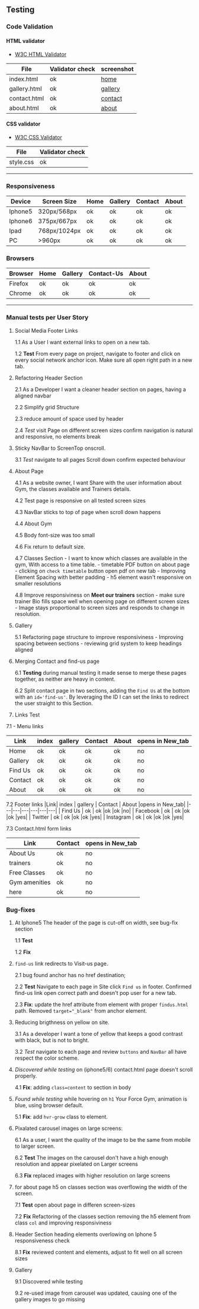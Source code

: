 ## Testing

### Code Validation

#### HTML validator
- [W3C HTML Validator](https://validator.w3.org/)

| File | Validator check  | screenshot| 
|---|---|---|
| index.html | ok | [home](https://github.com/diogo-pessoa/YourForceGym/blob/master/readme-files/testing/validator/home_validator.png)|
| gallery.html | ok | [gallery](https://github.com/diogo-pessoa/YourForceGym/blob/master/readme-files/testing/validator/gallery_validator.png)|
| contact.html |  ok | [contact](https://github.com/diogo-pessoa/YourForceGym/blob/master/readme-files/testing/validator/contact_validator.png)|
| about.html | ok | [about](https://github.com/diogo-pessoa/YourForceGym/blob/master/readme-files/testing/validator/about_validator.png)|


#### CSS validator

- [W3C CSS Validator](https://jigsaw.w3.org/css-validator/validator)
   
|File| Validator check|
|---|---|
| style.css | ok |

---

### Responsiveness

| Device | Screen Size  | Home  | Gallery |  Contact | About |
|---|---|---|---|---|---|
| Iphone5 | 320px/568px | ok | ok | ok | ok |
| Iphone6 | 375px/667px | ok | ok | ok | ok | ok |
| Ipad | 768px/1024px | ok | ok |  ok | ok | ok |
| PC | >960px | ok |  ok | ok | ok | ok |

### Browsers

| Browser | Home | Gallery | Contact-Us | About |
|---|---|---|---|---|
| Firefox | ok  | ok | ok | ok | 
| Chrome  | ok |ok | ok | ok | 

---
### Manual tests per User Story

1. Social Media Footer Links 
   
   1.1 As a User I want external links to open on a new tab. 

   1.2 **Test** From every page on project, navigate to footer and click on every social network anchor icon. Make sure all open right path in a new tab.

2. Refactoring Header Section
    
    2.1 As a Developer I want a cleaner header section on pages, having a aligned navbar 
    
    2.2 Simplify grid Structure
    
    2.3 reduce amount of space used by header
    
    2.4 *Test* visit Page on different screen sizes confirm navigation is natural and responsive, no elements break
  
3. Sticky NavBar to ScreenTop onscroll.
    
    3.1 *Test* navigate to all pages Scroll down confirm expected behaviour

4. About Page 
 
    4.1 As a website owner, I want  Share with the user information about Gym, the classes available and Trainers details.

    4.2 Test page is responsive on all tested screen sizes
    
    4.3 NavBar sticks to top of page when scroll down happens

    4.4  About Gym 
    
    4.5 Body font-size was too small

    4.6 Fix return to default size. 
    
    4.7 Classes Section
       - I want to know which classes are available in the gym, With access to a time table.
       - timetable PDF button on about page
       - clicking on `check timetable` button open pdf on new tab
       - Improving Element Spacing with better padding
       - h5 element wasn't responsive on smaller resolutions

    4.8 Improve responsiviness on **Meet our trainers** section 
       - make sure trainer Bio fills space well when opening page on different screen sizes
       - Image stays proportional to screen sizes and responds to change in resolution.  
    
5. Gallery

    5.1 Refactoring page structure to improve responsiviness
        - Improving spacing between sections
        - reviewing grid system to keep headings aligned


6. Merging Contact and find-us page

    6.1 **Testing** during manual testing it made sense to merge these pages together, as neither are heavy in content.
    
    6.2 Split contact page in two sections, adding the `Find Us` at the bottom with an `id='find-us'`. By leveraging the ID I can set the links to redirect the user straight to this Section.

7. Links Test

  7.1 - Menu links
         
|Link| index | gallery | Contact | About |opens in New_tab|
|---|---|---|---|---|---|
| Home | ok | ok |ok |ok |no|
| Gallery | ok | ok |ok |ok |no|
| Find Us | ok | ok |ok |ok |no|
| Contact | ok | ok |ok |ok |no|
| About | ok | ok |ok |ok |no|

  7.2   Footer links
|Link| index | gallery | Contact | About |opens in New_tab|
|---|---|---|---|---|---|
| Find Us | ok | ok |ok |ok |no|
| Facebook | ok | ok |ok |ok |yes|
| Twitter | ok | ok |ok |ok |yes|
| Instagram | ok | ok |ok |ok |yes|


7.3 Contact.html form links

|Link| Contact | opens in New_tab|
|---|---|---|
| About Us | ok |no|
| trainers| ok |no|
| Free Classes| ok |no|
| Gym amenities | ok |no|
| here | ok |no|

### Bug-fixes

1. At Iphone5 The header of the page is cut-off on width, see bug-fix section   
   
   1.1 **Test**
   
   1.2 **Fix** 
 
2. `find-us` link redirects to Visit-us page. 
    
    2.1 bug found anchor has no href destination;
    
    2.2 **Test** Navigate to each page in Site click `Find us` in footer. Confirmed find-us link open correct path and doesn't pop user for a new tab.
  
    2.3 **Fix**: update the href attribute from element with proper `findus.html` path. Removed `target="_blank"` from anchor element.

3. Reducing brigthness on yellow on site.
    
    3.1 As a developer I want a tone of yellow that keeps a good contrast with black, but is not to bright.
    
    3.2 *Test* navigate to each page and review `buttons` and `NavBar` all have respect the color scheme.

4. *Discovered while testing* on (iphone5/6) contact.html page doesn't scroll properly. 
    
    4.1 **Fix**:  adding `class=content` to section in body

5. *Found while testing* while hovering on `h1` Your Force Gym, animation is blue, using browser default.
    
    5.1 **Fix**: add `hvr-grow` class to element.

6. Pixalated carousel images on large screens:
    
    6.1 As a user, I want the quality of the image to be the same from mobile to larger screen.
    
    6.2 **Test** The images on the carousel don't have a high enough resolution and appear pixelated on Larger screens
    
    6.3 **Fix** replaced images with higher resolution on large screens 

7. for about page h5 on classes section was overflowing the width of the screen. 
    
    7.1 **Test** open about page in differen screen-sizes 
        
    7.2 **Fix** Refactoring of the classes section removing the h5 element from class `col` and improving responsiviness

8. Header Section heading elements overlowing on Iphone 5 responsiveness check

    8.1 **Fix** reviewed content and elements, adjust to fit well on all screen sizes

9. Gallery
    
    9.1 Discovered while testing

    9.2 re-used image from carousel was updated, causing one of the gallery images to go missing

